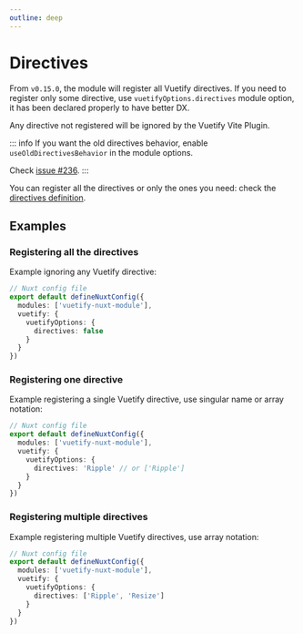 ```yaml
---
outline: deep
---
```


# Directives


From `v0.15.0`, the module will register all Vuetify directives. If you need to register only some directive, use `vuetifyOptions.directives` module option, it has been declared properly to have better DX.

Any directive not registered will be ignored by the Vuetify Vite Plugin.

::: info
If you want the old directives behavior, enable `useOldDirectivesBehavior` in the module options.

Check [issue #236](https://github.com/userquin/vuetify-nuxt-module/issues/236).
:::

You can register all the directives or only the ones you need: check the [directives definition](https://github.com/userquin/vuetify-nuxt-module/blob/main/src/types.ts#L91-L92).

## Examples

### Registering all the directives

Example ignoring any Vuetify directive:

```ts
// Nuxt config file
export default defineNuxtConfig({
  modules: ['vuetify-nuxt-module'],
  vuetify: {
    vuetifyOptions: {
      directives: false
    }
  }
})
```

### Registering one directive

Example registering a single Vuetify directive, use singular name or array notation:
```ts
// Nuxt config file
export default defineNuxtConfig({
  modules: ['vuetify-nuxt-module'],
  vuetify: {
    vuetifyOptions: {
      directives: 'Ripple' // or ['Ripple']
    }
  }
})
```

### Registering multiple directives

Example registering multiple Vuetify directives, use array notation:
```ts
// Nuxt config file
export default defineNuxtConfig({
  modules: ['vuetify-nuxt-module'],
  vuetify: {
    vuetifyOptions: {
      directives: ['Ripple', 'Resize']
    }
  }
})
```

